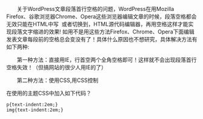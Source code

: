 &emsp;&emsp;关于WordPress文章段落首行空格的问题，WordPress在用Mozilla Firefox、谷歌浏览器Chrome、Opera这些浏览器编辑文章的时候，段落空格都会无效只能在HTML中写&nbsp; 或者切换到，HTML源代码编辑器，再用空格这样才能实现段落文字缩进的效果!
如用不是用这些方法Firefox、Chrome、Opera下面编辑发表文章每段前的空格总会变没有了！具体什么原因也不想研究，具体解决方法有如下两种:

&emsp;&emsp;第一种方法：直接用IE，行首空两个全角空格即可！这样就不会出现段落首行空格失效！（但搞网站的很少人用IE的了）

&emsp;&emsp;第二种方法：使用CSS,用CSS控制<p> 在使用的主题CSS中加入如下代码？

```
p{text-indent:2em;}
img{text-indent:2em;}
```

<!-- ##{"timestamp":1195003355}## -->